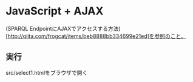 # JavaScript + AJAX

(SPARQL EndpointにAJAXでアクセスする方法)[http://qiita.com/frogcat/items/beb8888bb334699e21ed]を参照のこと。

## 実行

src/select1.htmlをブラウザで開く
